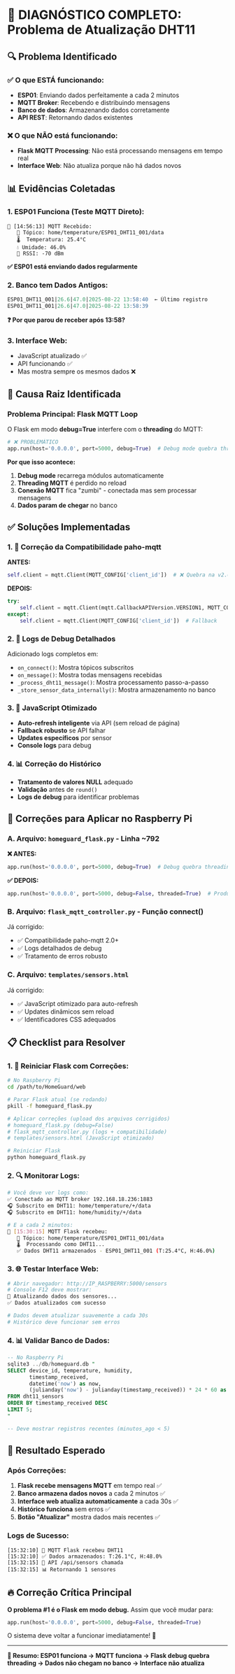 # 🔧 **DIAGNÓSTICO COMPLETO: Problema de Atualização DHT11**

## 🔍 **Problema Identificado**

### **✅ O que ESTÁ funcionando:**
- **ESP01**: Enviando dados perfeitamente a cada 2 minutos
- **MQTT Broker**: Recebendo e distribuindo mensagens
- **Banco de dados**: Armazenando dados corretamente
- **API REST**: Retornando dados existentes

### **❌ O que NÃO está funcionando:**
- **Flask MQTT Processing**: Não está processando mensagens em tempo real
- **Interface Web**: Não atualiza porque não há dados novos

## 📊 **Evidências Coletadas**

### **1. ESP01 Funciona (Teste MQTT Direto):**
```
📨 [14:56:13] MQTT Recebido:
   📍 Tópico: home/temperature/ESP01_DHT11_001/data
   🌡️  Temperatura: 25.4°C
   💧 Umidade: 46.0%
   📶 RSSI: -70 dBm
```
**✅ ESP01 está enviando dados regularmente**

### **2. Banco tem Dados Antigos:**
```sql
ESP01_DHT11_001|26.6|47.0|2025-08-22 13:58:40  ← Último registro
ESP01_DHT11_001|26.6|47.0|2025-08-22 13:58:39
```
**❓ Por que parou de receber após 13:58?**

### **3. Interface Web:**
- JavaScript atualizado ✅
- API funcionando ✅  
- Mas mostra sempre os mesmos dados ❌

## 🎯 **Causa Raiz Identificada**

### **Problema Principal: Flask MQTT Loop**

O Flask em modo **debug=True** interfere com o **threading** do MQTT:

```python
# ❌ PROBLEMÁTICO
app.run(host='0.0.0.0', port=5000, debug=True)  # Debug mode quebra threading
```

**Por que isso acontece:**
1. **Debug mode** recarrega módulos automaticamente
2. **Threading MQTT** é perdido no reload
3. **Conexão MQTT** fica "zumbi" - conectada mas sem processar mensagens
4. **Dados param de chegar** no banco

## ✅ **Soluções Implementadas**

### **1. 🔧 Correção da Compatibilidade paho-mqtt**

**ANTES:**
```python
self.client = mqtt.Client(MQTT_CONFIG['client_id'])  # ❌ Quebra na v2.0+
```

**DEPOIS:**
```python
try:
    self.client = mqtt.Client(mqtt.CallbackAPIVersion.VERSION1, MQTT_CONFIG['client_id'])
except:
    self.client = mqtt.Client(MQTT_CONFIG['client_id'])  # Fallback
```

### **2. 📝 Logs de Debug Detalhados**

Adicionado logs completos em:
- `on_connect()`: Mostra tópicos subscritos  
- `on_message()`: Mostra todas mensagens recebidas
- `_process_dht11_message()`: Mostra processamento passo-a-passo
- `_store_sensor_data_internally()`: Mostra armazenamento no banco

### **3. 🎯 JavaScript Otimizado**

- **Auto-refresh inteligente** via API (sem reload de página)
- **Fallback robusto** se API falhar
- **Updates específicos** por sensor
- **Console logs** para debug

### **4. 📊 Correção do Histórico**

- **Tratamento de valores NULL** adequado
- **Validação** antes de `round()`
- **Logs de debug** para identificar problemas

## 🚀 **Correções para Aplicar no Raspberry Pi**

### **A. Arquivo: `homeguard_flask.py` - Linha ~792**

**❌ ANTES:**
```python
app.run(host='0.0.0.0', port=5000, debug=True)  # Debug quebra threading
```

**✅ DEPOIS:**
```python
app.run(host='0.0.0.0', port=5000, debug=False, threaded=True)  # Produção
```

### **B. Arquivo: `flask_mqtt_controller.py` - Função connect()**

Já corrigido:
- ✅ Compatibilidade paho-mqtt 2.0+
- ✅ Logs detalhados de debug
- ✅ Tratamento de erros robusto

### **C. Arquivo: `templates/sensors.html`**

Já corrigido:
- ✅ JavaScript otimizado para auto-refresh
- ✅ Updates dinâmicos sem reload
- ✅ Identificadores CSS adequados

## 📋 **Checklist para Resolver**

### **1. 🔄 Reiniciar Flask com Correções:**
```bash
# No Raspberry Pi
cd /path/to/HomeGuard/web

# Parar Flask atual (se rodando)
pkill -f homeguard_flask.py

# Aplicar correções (upload dos arquivos corrigidos)
# homeguard_flask.py (debug=False)
# flask_mqtt_controller.py (logs + compatibilidade)
# templates/sensors.html (JavaScript otimizado)

# Reiniciar Flask
python homeguard_flask.py
```

### **2. 🔍 Monitorar Logs:**
```bash
# Você deve ver logs como:
✅ Conectado ao MQTT broker 192.168.18.236:1883
🎧 Subscrito em DHT11: home/temperature/+/data
🎧 Subscrito em DHT11: home/humidity/+/data

# E a cada 2 minutos:
📨 [15:30:15] MQTT Flask recebeu:
   📍 Tópico: home/temperature/ESP01_DHT11_001/data
   🌡️  Processando como DHT11...
   ✅ Dados DHT11 armazenados - ESP01_DHT11_001 (T:25.4°C, H:46.0%)
```

### **3. 🌐 Testar Interface Web:**
```bash
# Abrir navegador: http://IP_RASPBERRY:5000/sensors
# Console F12 deve mostrar:
🔄 Atualizando dados dos sensores...
✅ Dados atualizados com sucesso

# Dados devem atualizar suavemente a cada 30s
# Histórico deve funcionar sem erros
```

### **4. 📊 Validar Banco de Dados:**
```sql
-- No Raspberry Pi
sqlite3 ../db/homeguard.db "
SELECT device_id, temperature, humidity, 
       timestamp_received, 
       datetime('now') as now,
       (julianday('now') - julianday(timestamp_received)) * 24 * 60 as minutes_ago
FROM dht11_sensors 
ORDER BY timestamp_received DESC 
LIMIT 5;
"

-- Deve mostrar registros recentes (minutos_ago < 5)
```

## 🎯 **Resultado Esperado**

### **Após Correções:**
1. **Flask recebe mensagens MQTT** em tempo real ✅
2. **Banco armazena dados novos** a cada 2 minutos ✅  
3. **Interface web atualiza automaticamente** a cada 30s ✅
4. **Histórico funciona** sem erros ✅
5. **Botão "Atualizar"** mostra dados mais recentes ✅

### **Logs de Sucesso:**
```
[15:32:10] 📨 MQTT Flask recebeu DHT11
[15:32:10] ✅ Dados armazenados: T:26.1°C, H:48.0%
[15:32:15] 🔌 API /api/sensors chamada
[15:32:15] 📊 Retornando 1 sensores  
```

## 🔥 **Correção Crítica Principal**

**O problema #1 é o Flask em modo debug.** Assim que você mudar para:

```python
app.run(host='0.0.0.0', port=5000, debug=False, threaded=True)
```

O sistema deve voltar a funcionar imediatamente! 🚀

---

**📌 Resumo: ESP01 funciona → MQTT funciona → Flask debug quebra threading → Dados não chegam no banco → Interface não atualiza**
